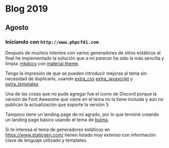 # Blog 2019

## Agosto

### Iniciando con `http://www.phpcfdi.com`

Después de muchos intentos con varios generadores de sitios estáticos al final he implementado
la solución que *a mi parecer* ha sido la más sencilla y limpia:
[mkdocs](https://www.mkdocs.org/) con [material theme](https://squidfunk.github.io/mkdocs-material/).

Tengo la impresión de que se pueden introducir mejoras al tema sin necesidad de duplicarlo,
usando [extra_css](https://www.mkdocs.org/user-guide/configuration/#extra_css)
[extra_javascript](https://www.mkdocs.org/user-guide/configuration/#extra_javascript) y
[extra_templates](https://www.mkdocs.org/user-guide/configuration/#extra_templates)

Una de las cosas que no pude agregar fue el icono de Discord porque la versión de Font Awesome que
viene en el tema no la tiene incluida y aún no publican la actualización que soporte la versión 5.

Tampoco tiene un landing page de mi agrado, por lo que terminé creando un landing page básico
usando el tema de [bulma](https://bulma.io).

Si te interesa el tema de generadores estáticos en <https://www.staticgen.com/> tienen listado
muy extenso con información clave de lenguaje utilizado y templates.
